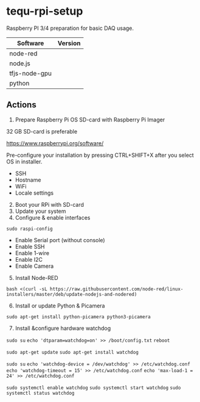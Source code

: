 # tequ-rpi-setup
Raspberry PI 3/4 preparation for basic DAQ usage. 

| Software      | Version       | 
| ------------- |:-------------:| 
| node-red	    | 	            |
| node.js       |               |
| tfjs-node-gpu |               | 
| python        |               | 



## Actions

1. Prepare Raspberry Pi OS SD-card with Raspberry Pi Imager

32 GB SD-card is preferable

https://www.raspberrypi.org/software/

Pre-configure your installation by pressing CTRL+SHIFT+X after you select OS in installer.

- SSH
- Hostname
- WiFi
- Locale settings

2. Boot your RPi with SD-card
3. Update your system
4. Configure & enable interfaces

```sudo raspi-config```

- Enable Serial port (without console)
- Enable SSH
- Enable 1-wire
- Enable I2C
- Enable Camera

5. Install Node-RED

```bash <(curl -sL https://raw.githubusercontent.com/node-red/linux-installers/master/deb/update-nodejs-and-nodered)```

6. Install or update Python & Picamera

```sudo apt-get install python-picamera python3-picamera```

7. Install &configure hardware watchdog

```sudo su```
```echo 'dtparam=watchdog=on' >> /boot/config.txt```
```reboot```

```sudo apt-get update```
```sudo apt-get install watchdog```

```sudo su```
```echo 'watchdog-device = /dev/watchdog' >> /etc/watchdog.conf```
```echo 'watchdog-timeout = 15' >> /etc/watchdog.conf```
```echo 'max-load-1 = 24' >> /etc/watchdog.conf```

```sudo systemctl enable watchdog```
```sudo systemctl start watchdog```
```sudo systemctl status watchdog```


